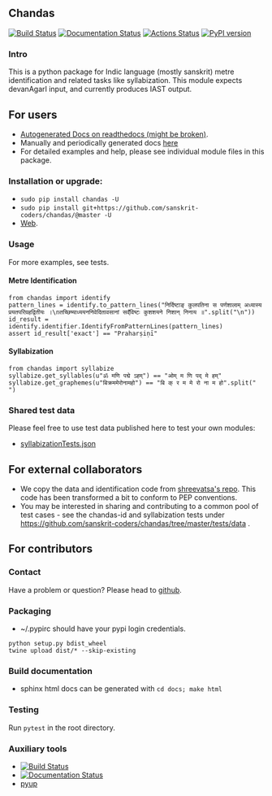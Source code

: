 ## Chandas

[![Build Status](https://travis-ci.org/sanskrit-coders/chandas.svg?branch=master)](https://travis-ci.org/sanskrit-coders/chandas)
[![Documentation Status](https://readthedocs.org/projects/chandas/badge/?version=latest)](http://chandas.readthedocs.io/en/latest/?badge=latest)
[![Actions Status](https://github.com/sanskrit-coders/chandas/workflows/Python%20package/badge.svg)](https://github.com/sanskrit-coders/chandas/actions)
[![PyPI version](https://badge.fury.io/py/chandas.svg)](https://badge.fury.io/py/chandas)

### Intro
This is a python package for Indic language (mostly sanskrit) metre identification and related tasks like syllabization. This module expects devanAgarI input, and currently produces IAST output.

## For users
* [Autogenerated Docs on readthedocs (might be broken)](http://chandas.readthedocs.io/en/latest/).
* Manually and periodically generated docs [here](https://sanskrit-coders.github.io/chandas/build/html/)
* For detailed examples and help, please see individual module files in this package.

### Installation or upgrade:
* `sudo pip install chandas -U`
* `sudo pip install git+https://github.com/sanskrit-coders/chandas/@master -U`
* [Web](https://pypi.python.org/pypi/chandas).


### Usage
For more examples, see tests.

#### Metre Identification
```
from chandas import identify
pattern_lines = identify.to_pattern_lines("निर्दिष्टाङ् कुलपतिना स पर्णशालाम् अध्यास्य प्रयतपरिग्रहद्वितीयः ।\nतच्छिष्याध्ययननिवेदितावसानां सव्ँविष्टः कुशशयने निशान् निनाय ॥".split("\n"))
id_result = identify.identifier.IdentifyFromPatternLines(pattern_lines)
assert id_result['exact'] == "Praharṣiṇī"
```

#### Syllabization
```
from chandas import syllabize
syllabize.get_syllables(u"ॐ मणि पद्मे ऽहम्") == "ओम् म णि पद् मे हम्"
syllabize.get_graphemes(u"बिक्रममेरोनामहो") == "बि क् र म मे रो ना म हो".split(" ")
```

### Shared test data
Please feel free to use test data published here to test your own modules:
- [syllabizationTests.json](https://github.com/sanskrit-coders/chandas/blob/master/src/test/data/syllabizationTests.json)

## For external collaborators
- We copy the data and identification code from [shreevatsa's repo](https://github.com/shreevatsa/sanskrit/). This code has been transformed a bit to conform to PEP conventions. 
- You may be interested in sharing and contributing to a common pool of test cases - see the chandas-id and syllabization tests under https://github.com/sanskrit-coders/chandas/tree/master/tests/data .

## For contributors
### Contact

Have a problem or question? Please head to [github](https://github.com/sanskrit-coders/chandas).

### Packaging

* ~/.pypirc should have your pypi login credentials.
```
python setup.py bdist_wheel
twine upload dist/* --skip-existing
```

### Build documentation
- sphinx html docs can be generated with `cd docs; make html`

### Testing
Run `pytest` in the root directory.

### Auxiliary tools
- [![Build Status](https://travis-ci.org/sanskrit-coders/chandas.svg?branch=master)](https://travis-ci.org/sanskrit-coders/chandas)
- [![Documentation Status](https://readthedocs.org/projects/indic-transliteration/badge/?version=latest)](http://indic-transliteration.readthedocs.io/en/latest/?badge=latest)
- [pyup](https://pyup.io/account/repos/github/sanskrit-coders/chandas/)

